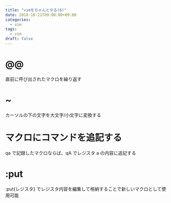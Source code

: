 ```yaml
---
title: "vimをちゃんとやる(6)"
date: 2018-10-21T09:00:00+09:00
categories:
  - vim
tags:
  - vim
draft: false
---
```

# @@
直前に呼び出されたマクロを繰り返す

# ~
カーソルの下の文字を大文字/小文字に変換する

# マクロにコマンドを追記する
qa で記録したマクロならば、qA でレジスタ a の内容に追記する

# :put
:put{レジスタ} でレジスタ内容を編集して格納することで新しいマクロとして使用可能
